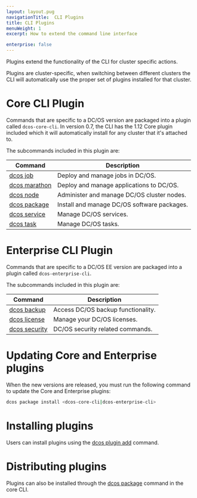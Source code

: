 ```yaml
---
layout: layout.pug
navigationTitle:  CLI Plugins
title: CLI Plugins
menuWeight: 1
excerpt: How to extend the command line interface

enterprise: false
---
```


<!-- This source repo for this topic is https://github.com/dcos/dcos-docs -->

Plugins extend the functionality of the CLI for cluster specific actions.

Plugins are cluster-specific, when switching between different clusters the CLI will automatically use the proper set of plugins installed for that cluster.

# Core CLI Plugin

Commands that are specific to a DC/OS version are packaged into a plugin called `dcos-core-cli`.
In version 0.7, the CLI has the 1.12 Core plugin included which it will automatically install for any cluster that it's attached to.

The subcommands included in this plugin are:

| Command | Description |
|---------|-------------|
| [dcos job](/1.12/cli/command-reference/dcos-job/)    | Deploy and manage jobs in DC/OS.  |
| [dcos marathon](/1.12/cli/command-reference/dcos-marathon/)  |  Deploy and manage applications to DC/OS.  |
| [dcos node](/1.12/cli/command-reference/dcos-node/)   |  Administer and manage DC/OS cluster nodes.  |
| [dcos package](/1.12/cli/command-reference/dcos-package/) | Install and manage DC/OS software packages. |
| [dcos service](/1.12/cli/command-reference/dcos-service/)  |  Manage DC/OS services.  |
| [dcos task](/1.12/cli/command-reference/dcos-task/)  |  Manage DC/OS tasks.  |

# Enterprise CLI Plugin

Commands that are specific to a DC/OS EE version are packaged into a plugin called `dcos-enterprise-cli`.

The subcommands included in this plugin are:

| Command | Description |
|---------|-------------|
| [dcos backup](/1.12/cli/command-reference/dcos-backup/)    | Access DC/OS backup functionality.  |
| [dcos license](/1.12/cli/command-reference/dcos-license/)  |  Manage your DC/OS licenses.  |
| [dcos security](/1.12/cli/command-reference/dcos-security/)   |  DC/OS security related commands. |

# Updating Core and Enterprise plugins

When the new versions are released, you must run the following command to update the Core and Enterprise plugins:

```bash
dcos package install <dcos-core-cli|dcos-enterprise-cli>
```


# Installing plugins

Users can install plugins using the [dcos plugin add](/1.12/cli/command-reference/dcos-plugin/dcos-plugin-add/) command.

# Distributing plugins

Plugins can also be installed through the [dcos package](/1.12/cli/command-reference/dcos-package/) command in the core CLI.
